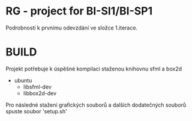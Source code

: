 RG - project for BI-SI1/BI-SP1
========

Podrobnosti k prvnímu odevzdání ve složce 1.iterace.

BUILD
===
Projekt potřebuje k úspěšné kompilaci staženou knihovnu sfml a box2d
- ubuntu
    - libsfml-dev 
    - libbox2d-dev 

Pro následné stažení grafických souborů a dalších dodatečných souborů spuste soubor 'setup.sh'
